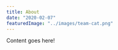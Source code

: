 ```yaml
---
title: About
date: "2020-02-07"
featuredImage: "../images/team-cat.png"
---
```


Content goes here!
